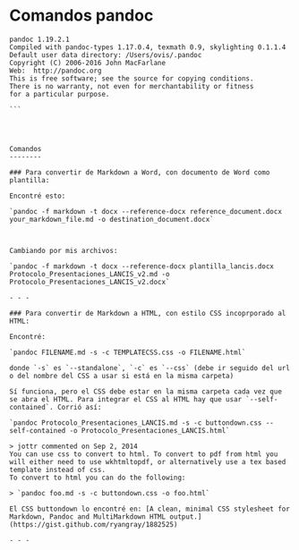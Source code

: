 Comandos pandoc
===============

````
pandoc 1.19.2.1
Compiled with pandoc-types 1.17.0.4, texmath 0.9, skylighting 0.1.1.4
Default user data directory: /Users/ovis/.pandoc
Copyright (C) 2006-2016 John MacFarlane
Web:  http://pandoc.org
This is free software; see the source for copying conditions.
There is no warranty, not even for merchantability or fitness
for a particular purpose.

```




Comandos
--------

### Para convertir de Markdown a Word, con documento de Word como plantilla:

Encontré esto:

`pandoc -f markdown -t docx --reference-docx reference_document.docx your_markdown_file.md -o destination_document.docx`



Cambiando por mis archivos:

`pandoc -f markdown -t docx --reference-docx plantilla_lancis.docx Protocolo_Presentaciones_LANCIS_v2.md -o Protocolo_Presentaciones_LANCIS_v2.docx`

- - -

### Para convertir de Markdown a HTML, con estilo CSS incoprporado al HTML:

Encontré:

`pandoc FILENAME.md -s -c TEMPLATECSS.css -o FILENAME.html`

donde `-s` es `--standalone`, `-c` es `--css` (debe ir seguido del url o del nombre del CSS a usar si está en la misma carpeta)

Sí funciona, pero el CSS debe estar en la misma carpeta cada vez que se abra el HTML. Para integrar el CSS al HTML hay que usar `--self-contained`. Corrió así:

`pandoc Protocolo_Presentaciones_LANCIS.md -s -c buttondown.css --self-contained -o Protocolo_Presentaciones_LANCIS.html`

> jottr commented on Sep 2, 2014
You can use css to convert to html. To convert to pdf from html you will either need to use wkhtmltopdf, or alternatively use a tex based template instead of css.
To convert to html you can do the following:

> `pandoc foo.md -s -c buttondown.css -o foo.html`

El CSS buttondown lo encontré en: [A clean, minimal CSS stylesheet for Markdown, Pandoc and MultiMarkdown HTML output.](https://gist.github.com/ryangray/1882525)

- - -
